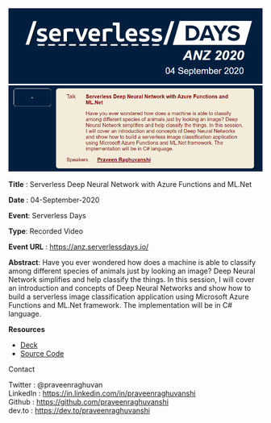 <img src=".\assets\serverless-anz-20202-logo.png" alt="Serverless days" style="zoom:80%;" />

<img src=".\assets\serverless-anz-20202-praveen-session.png" alt="Serverless DNN" style="zoom:80%;" />

**Title** : Serverless Deep Neural Network with Azure Functions and ML.Net

**Date** : 04-September-2020

**Event**: Serverless Days

**Type**: Recorded Video

**Event URL** : https://anz.serverlessdays.io/

**Abstract**: Have you ever wondered how does a machine is able to classify among different species of animals just by looking an image? Deep Neural Network simplifies and help classify the things. In this session, I will cover an introduction and concepts of Deep Neural Networks and show how to build a serverless image classification application using Microsoft Azure Functions and ML.Net framework. The implementation will be in C# language.

**Resources**

- [Deck](https://github.com/praveenraghuvanshi/tech-sessions/blob/master/04092020-ServerlessDays-ANZ-2020/Serverless-Days-ANZ-2020.pptx)
- [Source Code](https://github.com/praveenraghuvanshi/tech-sessions/tree/master/04092020-ServerlessDays-ANZ-2020/src/ServerlessDNN)

Contact

Twitter : @praveenraghuvan\
LinkedIn : https://in.linkedin.com/in/praveenraghuvanshi \
Github : https://github.com/praveenraghuvanshi \
dev.to : https://dev.to/praveenraghuvanshi

